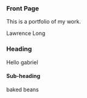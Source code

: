 ### Front Page

This is a portfolio of my work.

Lawrence Long

### Heading

Hello gabriel

#### Sub-heading

baked beans

